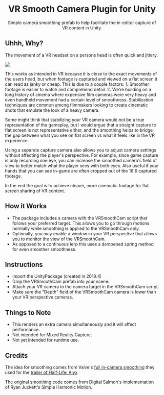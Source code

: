 <h1 align="center">VR Smooth Camera Plugin for Unity</h3>

<p align="center">
  Simple camera smoothing prefab to help facilitate the in-editor capture of VR content in Unity.
</p>

## Uhhh, Why?

The movement of a VR headset on a persons head is often quick and jittery. 

![](01_NoSmoothing.gif)

This works as intended in VR because it is close to the exact movements of the users head, but when footage is captured and viewed on a flat screen it can read as janky or cheap. This is due to a couple factors: 1. Smoother footage is easier to watch and comprehend detail. 2. We're building on a long history of cinema where expensive film cameras were very heavy and even handheld movement had a certain level of smoothness. Stabilization techniques are common among filmmakers looking to create cinematic shots that emulate the look of a heavy camera.

Some might think that stabilizing your VR camera would not be a true representation of the gameplay, but I would argue that a straight capture to flat screen is not representative either, and the smoothing helps to bridge the gap between what you see on flat screen vs what it feels like in the VR experience.

Using a separate capture camera also allows you to adjust camera settings without affecting the player's perspective. For example, since game capture is only recording one eye, you can increase the smoothed camera's field of view to better match what the player sees with both eyes. Also useful if your hands that you can see in-game are often cropped out of the 16:9 captured footage.

In the end the goal is to achieve clearer, more cinematic footage for flat screen sharing of VR content.

## How it Works
- The package includes a camera with the VRSmoothCam script that follows your preferred target. This allows you to go through motions normally while smoothing is applied to the VRSmoothCam only.
- Optionally, you may enable a window in your VR perspective that allows you to monitor the view of the VRSmoothCam.
- As opposed to a continuous lerp this uses a dampened spring method for even smoother smoothness.

## Instructions
- Import the UnityPackage (created in 2019.4) 
- Drop the VRSmoothCam prefab into your scene.
- Attach your VR camera to the camera target in the VRSmoothCam script.
- Make sure the "Depth" field of the VRSmoothCam camera is lower than your VR perspective cameras.

## Things to Note
- This renders an extra camera simultaneously and it will affect performance.
- Not intended for Mixed Reality Capture.
- Not yet intended for runtime use.

## Credits
The idea for smoothing comes from Valve's <a href="https://support.steampowered.com/kb_article.php?ref=1367-QDNM-8600">full in-camera smoothing</a> they used for the <a href="https://www.youtube.com/watch?v=O2W0N3uKXmo">trailer of Half-Life: Alyx</a>.

The original smoothing code comes from Digital Salmon's implementation of Ryan Juckett's Simple Harmonic Motion.
